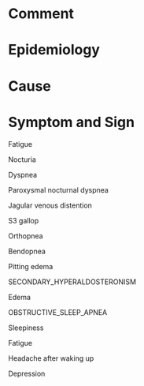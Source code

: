 # Comment

# Epidemiology

# Cause

# Symptom and Sign

Fatigue

Nocturia

Dyspnea

Paroxysmal nocturnal dyspnea

Jagular venous distention

S3 gallop

Orthopnea

Bendopnea

Pitting edema

SECONDARY_HYPERALDOSTERONISM

Edema

OBSTRUCTIVE_SLEEP_APNEA

Sleepiness

Fatigue

Headache after waking up

Depression

